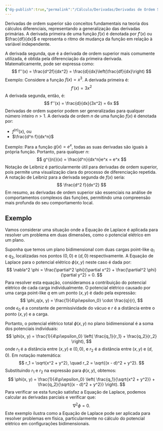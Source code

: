 ```yaml
---
{"dg-publish":true,"permalink":"/Cálculo/Derivadas/Derivadas de Ordem Superior/","dgPassFrontmatter":true,"created":"2025-05-20T13:30:13.826-03:00"}
---
```



Derivadas de ordem superior são conceitos fundamentais na teoria dos cálculos diferenciais, representando a generalização das derivadas primárias. A derivada primeira de uma função $f(x)$ é denotada por $f'(x)$ ou $\frac{df}{dx}$ e representa o ritmo de mudança da função em relação à variável independente.

A derivada segunda, que é a derivada de ordem superior mais comumente utilizada, é obtida pela diferenciação da primeira derivada. Matematicamente, pode ser expressa como:
$$
f''(x) = \frac{d^2f}{dx^2} = \frac{d}{dx}\left(\frac{df}{dx}\right)
$$
Exemplo: Considere a função $f(x) = x^3$. A derivada primeira é:
$$
f'(x) = 3x^2
$$
A derivada segunda, então, é:
$$
f''(x) = \frac{d}{dx}(3x^2) = 6x
$$
Derivadas de ordem superior podem ser generalizadas para qualquer número inteiro $n > 1$. A derivada de ordem $n$ de uma função $f(x)$ é denotada por:

- $f^{(n)}(x)$, ou
- $\frac{d^n f}{dx^n}$

Exemplo: Para a função $g(x) = e^x$, todas as suas derivadas são iguais à própria função. Portanto, para qualquer $n$:
$$
g^{(n)}(x) = \frac{d^n}{dx^n}e^x = e^x
$$
Notação de Leibniz é particularmente útil para derivadas de ordem superior, pois permite uma visualização clara do processo de diferenciação repetida. A notação de Leibniz para a derivada segunda de $f(x)$ seria:
$$
\frac{d^2 f}{dx^2}
$$
Em resumo, as derivadas de ordem superior são essenciais na análise de comportamentos complexos das funções, permitindo uma compreensão mais profunda do seu comportamento local.

## Exemplo

Vamos considerar uma situação onde a Equação de Laplace é aplicada para resolver um problema em duas dimensões, como o potencial elétrico em um plano.

Suponha que temos um plano bidimensional com duas cargas point-like $q_1$ e $q_2$, localizadas nos pontos $(0, 0)$ e $(d, 0)$ respectivamente. A Equação de Laplace para o potencial elétrico $\phi(x, y)$ neste caso é dada por:
$$
\nabla^2 \phi = \frac{\partial^2 \phi}{\partial x^2} + \frac{\partial^2 \phi}{\partial y^2} = 0.
$$
Para resolver esta equação, consideramos a contribuição do potencial elétrico de cada carga individualmente. O potencial elétrico causado por uma carga point-like $q$ em um ponto $(x, y)$ é dado pela expressão:
$$
\phi_q(x, y) = \frac{1}{4\pi\epsilon_0} \cdot \frac{q}{r},
$$
onde $\epsilon_0$ é a constante de permissividade do vácuo e $r$ é a distância entre o ponto $(x, y)$ e a carga.

Portanto, o potencial elétrico total $\phi(x, y)$ no plano bidimensional é a soma dos potenciais individuais:
$$
\phi(x, y) = \frac{1}{4\pi\epsilon_0} \left( \frac{q_1}{r_1} + \frac{q_2}{r_2} \right),
$$
onde $r_1$ é a distância entre $(x, y)$ e $(0, 0)$, e $r_2$ é a distância entre $(x, y)$ e $(d, 0)$. Em notação matemática:
$$
r_1 = \sqrt{x^2 + y^2}, \quad r_2 = \sqrt{(x - d)^2 + y^2}.
$$
Substituindo $r_1$ e $r_2$ na expressão para $\phi(x, y)$, obtemos:
$$
\phi(x, y) = \frac{1}{4\pi\epsilon_0} \left( \frac{q_1}{\sqrt{x^2 + y^2}} + \frac{q_2}{\sqrt{(x - d)^2 + y^2}} \right).
$$
Para verificar se esta função satisfaz a Equação de Laplace, podemos calcular as derivadas parciais e verificar que:
$$
\nabla^2 \phi = 0.
$$
Este exemplo ilustra como a Equação de Laplace pode ser aplicada para resolver problemas em física, particularmente no cálculo do potencial elétrico em configurações bidimensionais.
